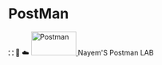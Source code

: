 # PostMan
⛚ 🔗 ☁️ <a href="https://www.postman.com/nayem94/workspace/nayem-postman/overview" target="_blank"> <img src="[https://www.vectorlogo.zone/logos/getpostman/getpostman-ar21.svg](https://www.vectorlogo.zone/logos/getpostman/getpostman-icon.svg)" alt="Postman" width="90" height="48"/> </a> Nayem'S Postman LAB
